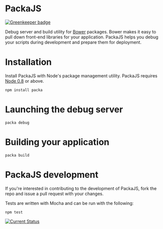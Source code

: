 # PackaJS

[![Greenkeeper badge](https://badges.greenkeeper.io/tschaub/packajs.svg)](https://greenkeeper.io/)

Debug server and build utility for [Bower](http://twitter.github.com/bower/) packages.  Bower makes it easy to pull down front-end libraries for your application.  PackaJS helps you debug your scripts during development and prepare them for deployment.

# Installation

Install PackaJS with Node's package management utility.  PackaJS requires [Node 0.8](http://nodejs.org/) or above.

    npm install packa

# Launching the debug server

    packa debug

# Building your application

    packa build

# PackaJS development

If you're interested in contributing to the development of PackaJS, fork the repo and issue a pull request with your changes.

Tests are written with Mocha and can be run with the following:

    npm test

[![Current Status](https://secure.travis-ci.org/tschaub/packajs.png?branch=master)](https://travis-ci.org/tschaub/packajs)

